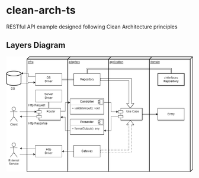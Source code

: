 # clean-arch-ts
RESTful API example designed following Clean Architecture principles

## Layers Diagram
![Layers Diagram](./docs/clean-arch.png)
